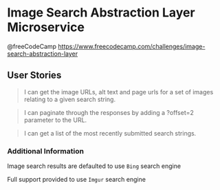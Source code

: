 # Image Search Abstraction Layer Microservice
@freeCodeCamp https://www.freecodecamp.com/challenges/image-search-abstraction-layer

## User Stories
> I can get the image URLs, alt text and page urls for a set of images relating to a given search string.

> I can paginate through the responses by adding a ?offset=2 parameter to the URL.

> I can get a list of the most recently submitted search strings.

### Additional Information
Image search results are defaulted to use `Bing` search engine

Full support provided to use `Imgur` search engine
